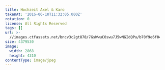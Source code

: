 ```yaml
---
title: Hochzeit Axel & Karo
takenAt: '2016-06-10T11:32:05.000Z'
rotation: 0
license: All Rights Reserved
tags: []
url: >-
  //images.ctfassets.net/bncv3c2gt878/7GsWwuC0swu7J5wNGIdQPu/b70f9e6f04767fb61d7956af61c7c283/hochzeit-axel--karo_27562660573_o
size: 4379530
image:
  width: 2868
  height: 4310
contentType: image/jpeg
---
```


